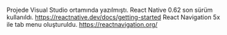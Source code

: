Projede Visual Studio ortamında yazılmıştı.
React Native 0.62 son sürüm kullanıldı.
https://reactnative.dev/docs/getting-started
React Navigation 5x ile tab menu oluşturuldu.
https://reactnavigation.org/
